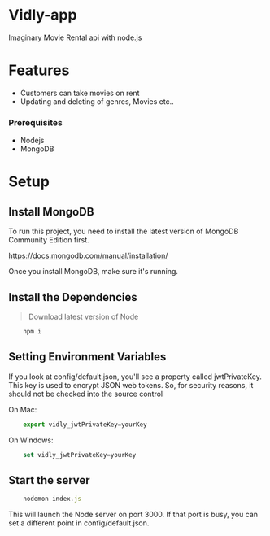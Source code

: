 # Vidly-app
Imaginary Movie Rental api with node.js

# Features

* Customers can take movies on rent
* Updating and deleting of genres, Movies etc..

### Prerequisites

* Nodejs
* MongoDB

# Setup

## Install MongoDB

To run this project, you need to install the latest version of MongoDB Community Edition first.

https://docs.mongodb.com/manual/installation/

Once you install MongoDB, make sure it's running.

## Install the Dependencies

> Download latest version of Node

```Javascript
    npm i
```

##  Setting Environment Variables

If you look at config/default.json, you'll see a property called jwtPrivateKey. This key is used to encrypt JSON web tokens. So, for security reasons, it should not be checked into the source control

On Mac:

```Javascript
    export vidly_jwtPrivateKey=yourKey
```

On Windows:

```Javascript
    set vidly_jwtPrivateKey=yourKey
```

## Start the server

```Javascript
    nodemon index.js
```
This will launch the Node server on port 3000. If that port is busy, you can set a different point in config/default.json.




